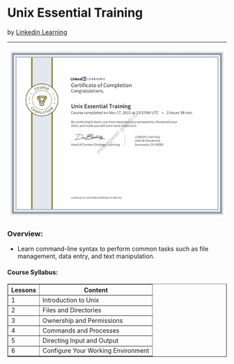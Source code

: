 <h1>Unix Essential Training</h1>
by <a href="https://www.linkedin.com/learning/unix-essential-training">Linkedin Learning</a>
<hr>

<!-- ![Certificate of Completion](unix_essential_training.jpg) -->

![Certificate of Completion](/images/unix_essential_training.jpg)
 
<h3>Overview:</h3>
<ul>
 <li>Learn command-line syntax to perform common tasks such as file management, data entry, and text manipulation.</li>
</ul>

<h4>Course Syllabus:</h4>

<table border="1">
 <tr>
  <th>Lessons</th>
  <th>Content</th>
 </tr>
 <tr>
  <td>1</td>
  <td>Introduction to Unix</td>
 </tr>
 <tr>
  <td>2</td>
  <td>Files and Directories</td>
 </tr>
 <tr>
  <td>3</td>
  <td>Ownership and Permissions</td>
 </tr>
 <tr>
  <td>4</td>
  <td>Commands and Processes</td>
 </tr>
 <tr>
  <td>5</td>
  <td>Directing Input and Output</td>
 </tr>
 <tr>
  <td>6</td>
  <td>Configure Your Working Environment</td>
 </tr>
</table>
